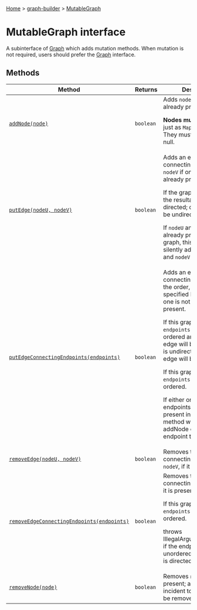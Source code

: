 [Home](./index) &gt; [graph-builder](./graph-builder.md) &gt; [MutableGraph](./graph-builder.mutablegraph.md)

# MutableGraph interface

A subinterface of [Graph](./graph-builder.graph.md) which adds mutation methods. When mutation is not required, users should prefer the [Graph](./graph-builder.graph.md) interface.

## Methods

|  Method | Returns | Description |
|  --- | --- | --- |
|  [`addNode(node)`](./graph-builder.mutablegraph.addnode.md) | `boolean` | Adds `node` if it is not already present.<p/><p><b>Nodes must be unique</b>, just as `Map` keys must be. They must also be non-null. |
|  [`putEdge(nodeU, nodeV)`](./graph-builder.mutablegraph.putedge.md) | `boolean` | Adds an edge connecting `nodeU` to `nodeV` if one is not already present.<p/><p>If the graph is directed, the resultant edge will be directed; otherwise, it will be undirected.<p/><p>If `nodeU` and `nodeV` are not already present in this graph, this method will silently addNode `nodeU` and `nodeV` to the graph. |
|  [`putEdgeConnectingEndpoints(endpoints)`](./graph-builder.mutablegraph.putedgeconnectingendpoints.md) | `boolean` | Adds an edge connecting `endpoints` (in the order, if any, specified by `endpoints` if one is not already present.<p/><p>If this graph is directed, `endpoints` must be ordered and the added edge will be directed; if it is undirected, the added edge will be undirected.<p/><p>If this graph is directed, `endpoints` must be ordered.<p/><p>If either or both endpoints are not already present in this graph, this method will silently addNode each missing endpoint to the graph. |
|  [`removeEdge(nodeU, nodeV)`](./graph-builder.mutablegraph.removeedge.md) | `boolean` | Removes the edge connecting `nodeU` to `nodeV`<!-- -->, if it is present. |
|  [`removeEdgeConnectingEndpoints(endpoints)`](./graph-builder.mutablegraph.removeedgeconnectingendpoints.md) | `boolean` | Removes the edge connecting `endpoints`<!-- -->, if it is present.<p/><p>If this graph is directed, `endpoints` must be ordered.<p/>throws IllegalArgumentException if the endpoints are unordered and the graph is directed |
|  [`removeNode(node)`](./graph-builder.mutablegraph.removenode.md) | `boolean` | Removes `node` if it is present; all edges incident to `node` will also be removed. |

